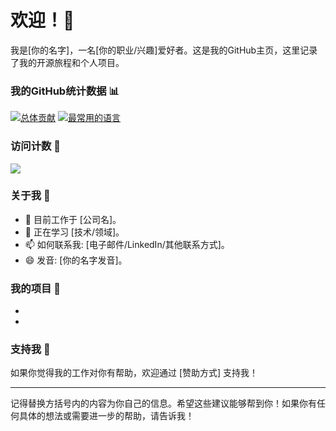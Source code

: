 # 欢迎！👋

我是[你的名字]，一名[你的职业/兴趣]爱好者。这是我的GitHub主页，这里记录了我的开源旅程和个人项目。

### 我的GitHub统计数据 📊
[![总体贡献](https://github-readme-stats.vercel.app/api?username=open-sun&theme=transparent&include_all_commits=true&show_icons=true&hide_border=true)](https://github.com/open-sun)
[![最常用的语言](https://github-readme-stats.vercel.app/api/top-langs/?username=open-sun&theme=transparent&include_all_commits=true&show_icons=true&hide_border=true)](https://github.com/open-sun)

### 访问计数 🚀
![](https://profile-counter.glitch.me/open_sun/count.svg)

### 关于我 🤖
- 💼 目前工作于 [公司名]。
- 🌱 正在学习 [技术/领域]。
- 📫 如何联系我: [电子邮件/LinkedIn/其他联系方式]。
- 😄 发音: [你的名字发音]。

### 我的项目 🚧
- [项目1]: [简要描述]
- [项目2]: [简要描述]

### 支持我 🎁
如果你觉得我的工作对你有帮助，欢迎通过 [赞助方式] 支持我！

---

记得替换方括号内的内容为你自己的信息。希望这些建议能够帮到你！如果你有任何具体的想法或需要进一步的帮助，请告诉我！
